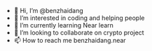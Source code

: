- 👋 Hi, I’m @benzhaidang
- 👀 I’m interested in coding and helping people
- 🌱 I’m currently learning Near learn
- 💞️ I’m looking to collaborate on crypto project
- 📫 How to reach me benzhaidang.near

<!---
benzhaidang/benzhaidang is a ✨ special ✨ repository because its `README.md` (this file) appears on your GitHub profile.
You can click the Preview link to take a look at your changes.
--->
